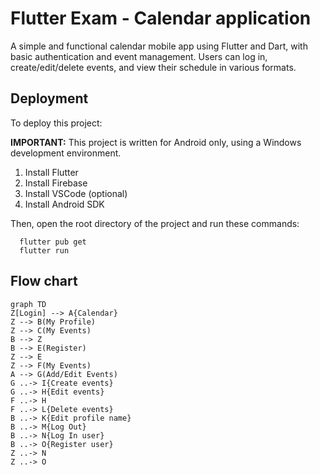
# Flutter Exam - Calendar application

A simple and functional calendar mobile app using Flutter and Dart, with basic authentication and event management. Users can log in, create/edit/delete events, and view their schedule in various formats.



## Deployment

To deploy this project:

**IMPORTANT:** This project is written for Android only, using a Windows development environment.
1. Install Flutter
2. Install Firebase
3. Install VSCode (optional)
4. Install Android SDK

Then, open the root directory of the project and run these commands:
```
  flutter pub get
  flutter run
```


## Flow chart

```mermaid
graph TD
Z[Login] --> A{Calendar}
Z --> B(My Profile)
Z --> C(My Events)
B --> Z
B --> E(Register)
Z --> E
Z --> F(My Events)
A --> G(Add/Edit Events)
G ..-> I{Create events}
G ..-> H{Edit events}
F ..-> H
F ..-> L{Delete events}
B ..-> K{Edit profile name}
B ..-> M{Log Out}
B ..-> N{Log In user}
B ..-> O{Register user}
Z ..-> N
Z ..-> O
```
